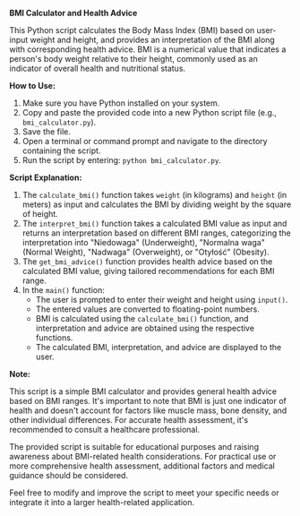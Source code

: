 **BMI Calculator and Health Advice**

This Python script calculates the Body Mass Index (BMI) based on user-input weight and height, and provides an interpretation of the BMI along with corresponding health advice. BMI is a numerical value that indicates a person's body weight relative to their height, commonly used as an indicator of overall health and nutritional status.

**How to Use:**

1. Make sure you have Python installed on your system.
2. Copy and paste the provided code into a new Python script file (e.g., `bmi_calculator.py`).
3. Save the file.
4. Open a terminal or command prompt and navigate to the directory containing the script.
5. Run the script by entering: `python bmi_calculator.py`.

**Script Explanation:**

1. The `calculate_bmi()` function takes `weight` (in kilograms) and `height` (in meters) as input and calculates the BMI by dividing weight by the square of height.
2. The `interpret_bmi()` function takes a calculated BMI value as input and returns an interpretation based on different BMI ranges, categorizing the interpretation into "Niedowaga" (Underweight), "Normalna waga" (Normal Weight), "Nadwaga" (Overweight), or "Otyłość" (Obesity).
3. The `get_bmi_advice()` function provides health advice based on the calculated BMI value, giving tailored recommendations for each BMI range.
4. In the `main()` function:
   - The user is prompted to enter their weight and height using `input()`.
   - The entered values are converted to floating-point numbers.
   - BMI is calculated using the `calculate_bmi()` function, and interpretation and advice are obtained using the respective functions.
   - The calculated BMI, interpretation, and advice are displayed to the user.

**Note:**

This script is a simple BMI calculator and provides general health advice based on BMI ranges. It's important to note that BMI is just one indicator of health and doesn't account for factors like muscle mass, bone density, and other individual differences. For accurate health assessment, it's recommended to consult a healthcare professional.

The provided script is suitable for educational purposes and raising awareness about BMI-related health considerations. For practical use or more comprehensive health assessment, additional factors and medical guidance should be considered.

Feel free to modify and improve the script to meet your specific needs or integrate it into a larger health-related application.
